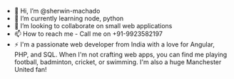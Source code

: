 - 👋 Hi, I’m @sherwin-machado
- 🌱 I’m currently learning node, python
- 💞️ I’m looking to collaborate on small web applications
- 📫 How to reach me - Call me on +91-9923582197
- ⚡ I'm a passionate web developer from India with a love for Angular, PHP, and SQL. When I'm not crafting web apps, you can find me playing football, badminton, cricket, or swimming. I'm also a huge Manchester United fan!

<!---
sherwin-machado/sherwin-machado is a ✨ special ✨ repository because its `README.md` (this file) appears on your GitHub profile.
You can click the Preview link to take a look at your changes.
--->
